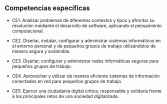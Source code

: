 ## Competencias específicas

* CE1. Analizar problemas de diferentes contextos y tipos y afrontar su resolución mediante el desarrollo de software, aplicando el pensamiento computacional.

* CE2. Diseñar, instalar, configurar y administrar sistemas informáticos en el entorno personal y de pequeños grupos de trabajo utilizándolos de manera segura y sostenible.

* CE3. Diseñar, configurar y administrar redes informáticas seguras para pequeños grupos de trabajo.

* CE4. Aprovechar y utilizar de manera eficiente sistemas de información conectados en red para pequeños grupos de trabajo.

* CE5. Ejercer una ciudadanía digital crítica, responsable y solidaria frente a los principales retos de una sociedad digitalizada.
